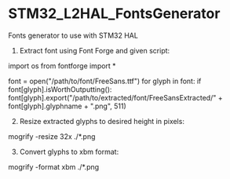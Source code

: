 # STM32_L2HAL_FontsGenerator
Fonts generator to use with STM32 HAL

1) Extract font using Font Forge and given script:

import os
from fontforge import *

font = open("/path/to/font/FreeSans.ttf")
for glyph in font:
    if font[glyph].isWorthOutputting():
        font[glyph].export("/path/to/extracted/font/FreeSansExtracted/" + font[glyph].glyphname + ".png", 511)

2) Resize extracted glyphs to desired height in pixels:

mogrify -resize 32x ./*.png

3) Convert glyphs to xbm format:

mogrify -format xbm ./*.png


